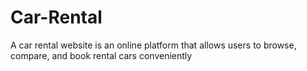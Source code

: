 # Car-Rental
A car rental website is an online platform that allows users to browse, compare, and book rental cars conveniently

